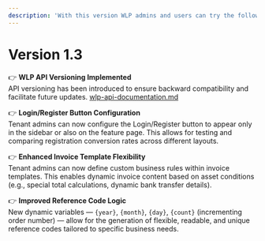 ```yaml
---
description: 'With this version WLP admins and users can try the following improvements:'
---
```


# Version 1.3

👉 **WLP API Versioning Implemented**\
API versioning has been introduced to ensure backward compatibility and facilitate future updates. [wlp-api-documentation.md](../wlp-api-documentation.md "mention")

👉 **Login/Register Button Configuration**\
Tenant admins can now configure the Login/Register button to appear only in the sidebar or also on the feature page. This allows for testing and comparing registration conversion rates across different layouts.

👉 **Enhanced Invoice Template Flexibility**\
Tenant admins can now define custom business rules within invoice templates. This enables dynamic invoice content based on asset conditions (e.g., special total calculations, dynamic bank transfer details).

👉 **Improved Reference Code Logic**\
New dynamic variables — `{year}`, `{month}`, `{day}`, `{count}` (incrementing order number) — allow for the generation of flexible, readable, and unique reference codes tailored to specific business needs.

